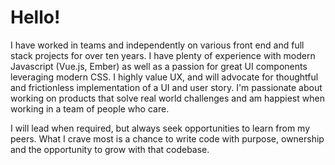 # Hello!

I have worked in teams and independently on various front end and full stack projects for over ten years. I have plenty of experience with modern Javascript (Vue.js, Ember) as well as a passion for great UI components leveraging modern CSS. I highly value UX, and will advocate for thoughtful and frictionless implementation of a UI and user story. I'm passionate about working on products that solve real world challenges and am happiest when working in a team of people who care.

I will lead when required, but always seek opportunities to learn from my peers. What I crave most is a chance to write code with purpose, ownership and the opportunity to grow with that codebase.
